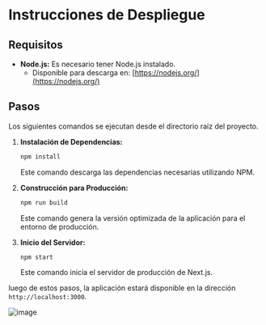 # Instrucciones de Despliegue

## Requisitos

*   **Node.js:** Es necesario tener Node.js instalado.
    *   Disponible para descarga en: [https://nodejs.org/](https://nodejs.org/)

## Pasos

Los siguientes comandos se ejecutan desde el directorio raíz del proyecto.

1.  **Instalación de Dependencias:**
    ```bash
    npm install
    ```
    Este comando descarga las dependencias necesarias utilizando NPM.
   
3.  **Construcción para Producción:**
    ```bash
    npm run build
    ```
    Este comando genera la versión optimizada de la aplicación para el entorno de producción.

4.  **Inicio del Servidor:**
    ```bash
    npm start
    ```
    Este comando inicia el servidor de producción de Next.js.

luego de estos pasos, la aplicación estará disponible en la dirección `http://localhost:3000`.

![image](https://github.com/user-attachments/assets/5b838734-0de1-4715-b999-55d19f49f29f)


